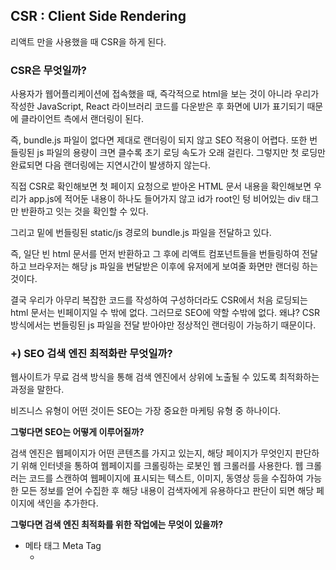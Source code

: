## CSR : Client Side Rendering

리액트 만을 사용했을 때 CSR을 하게 된다.

### CSR은 무엇일까?

사용자가 웹어플리케이션에 접속했을 때, 즉각적으로 html을 보는 것이 아니라 우리가 작성한 JavaScript, React 라이브러리 코드를 다운받은 후 화면에 UI가 표기되기 때문에 클라이언트 측에서 랜더링이 된다.

즉, bundle.js 파일이 없다면 제대로 랜더링이 되지 않고 SEO 적용이 어렵다. 또한 번들링된 js 파일의 용량이 크면 클수록 초기 로딩 속도가 오래 걸린다. 그렇지만 첫 로딩만 완료되면 다음 랜더링에는 지연시간이 발생하지 않는다.

직접 CSR로 확인해보면 첫 페이지 요청으로 받아온 HTML 문서 내용을 확인해보면 우리가 app.js에 적어둔 내용이 하나도 들어가지 않고 id가 root인 텅 비어있는 div 태그만 반환하고 잇는 것을 확인할 수 있다.

그리고 밑에 번들링된 static/js 경로의 bundle.js 파일을 전달하고 있다.

즉, 일단 빈 html 문서를 먼저 반환하고 그 후에 리액트 컴포넌트들을 번들링하여 전달하고 브라우저는 해당 js 파일을 번달받은 이후에 유저에게 보여줄 화면만 랜더링 하는 것이다.

결국 우리가 아무리 복잡한 코드를 작성하여 구성하더라도 CSR에서 처음 로딩되는 html 문서는 빈페이지일 수 밖에 없다. 그러므로 SEO에 약할 수밖에 없다. 왜냐? CSR 방식에서는 번들링된 js 파일을 전달 받아야만 정상적인 랜더링이 가능하기 때문이다.

### **+) SEO 검색 엔진 최적화란 무엇일까?**

웹사이트가 무료 검색 방식을 통해 검색 엔진에서 상위에 노출될 수 있도록 최적화하는 과정을 말한다.

비즈니스 유형이 어떤 것이든 SEO는 가장 중요한 마케팅 유형 중 하나이다.

**그렇다면 SEO는 어떻게 이루어질까?**

검색 엔진은 웹페이지가 어떤 콘텐츠를 가지고 있는지, 해당 페이지가 무엇인지 판단하기 위해 인터넷을 통하여 웹페이지를 크롤링하는 로봇인 웹 크롤러를 사용한다. 웹 크롤러는 코드를 스캔하여 웹페이지에 표시되는 텍스트, 이미지, 동영상 등을 수집하여 가능한 모든 정보를 얻어 수집한 후 해당 내용이 검색자에게 유용하다고 판단이 되면 해당 페이지에 색인을 추가한다.

**그렇다면 검색 엔진 최적화를 위한 작업에는 무엇이 있을까?**

- 메타 태그 Meta Tag
  - <title>
      - 웹페이지를 검색 엔진에 검색했을 때 노출되는 제목
      → title 요소를 정의할 때는 너무 긴 텍스트를 사용하거나 모든 웹페이지의 title에 단일한 제목을 사용하지 않도록 유의해야 한다.
  - <description>
      - 해당 웹페이지의 설명을 요약한 한 두 줄의 문장
  - <robots>
      - 웹페이지 별 검색 로봇의 접근 여부를 설정할 때 활용
  - <canonical>
      - 해당 페이지의 대표 URL을 설정하는 태그
- 오픈 그래프 Open Graph 태그
  - og:title: 웹페이지 제목
  - og:description: 웹페이지 상세 설명
  - og:image: 웹페이지 카드에 나타내는 썸네일
    → 주로 권장되는 사이즈는 1200x630
  - og:type: 웹페이지 유형
  - og:url: 웹페이지 주소

### 그렇다면 SSG/R은 무엇일까?

여기에서 React와 함께 Gatsby / Next.JS와 같은 프레임워크를 사용하게 되면 SSG/R이 이루어진다.

**Static Site Generation / Server Side Rendering**

즉, 서버에서 랜더링되어 브라우저, 클라이언트에게 전달이 된다. 따라서 초기 로딩 속도가 CSR보다 빠르다.

내용이 적용된 html 문서가 서버로 내려오기 때문에 SEO 적용이 쉽다.

그리고 js 파일을 받지 않아도 기본적인 마크업 구조가 유지된다는 장점이 있다.

- Static-Generation : HTML을 빌드 타임에 각 페이지별로 생성하고 해당 페이지로 요청이 올 경우 이미 생성된 HTML 문서를 반환한다.
  → Next.JS에서 권고하고 있다
- Server-Side-Rendering : 요청이 올 때 마다 해당하는 HTML 문서를 그때 그때 생성하여 반환한다.

